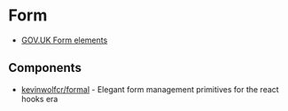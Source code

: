 # Form

- [GOV.UK Form elements](http://govuk-elements.herokuapp.com/form-elements/)

## Components

- [kevinwolfcr/formal](https://github.com/kevinwolfcr/formal) - Elegant form management primitives for the react hooks era
